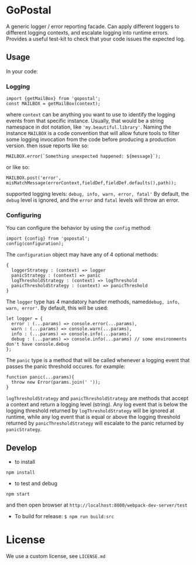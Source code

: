 # GoPostal
 
A generic logger / error reporting facade. 
Can apply different loggers to different logging contexts, and escalate logging into runtime errors.
Provides a useful test-kit to check that your code issues the expected log.
## Usage
In your code:
### Logging
```es6
import {getMailBox} from 'gopostal';
const MAILBOX = getMailBox(context);
```
where ```context``` can be anything you want to use to identify the logging events from that specific instance.
Usually, that would be a string namespace in dot notation, like ```'my.beautiful.library'```.
Naming the instance ```MAILBOX``` is a code convention that will allow future tools to filter some logging invocation from the code before producing a production version.
then issue reports like so:
```es6
MAILBOX.error(`Something unexpected happened: ${message}`);
```
or like so:
```es6
MAILBOX.post('error', misMatchMessage(errorContext,fieldDef,fieldDef.defaults(),path));
```
supported logging levels: ```debug, info, warn, error, fatal'```
By default, the ```debug``` level is ignored, and the ```error``` and ```fatal``` levels will throw an error.
### Configuring
You can configure the behavior by using the ```config``` method:
```es6
import {config} from 'gopostal';
config(configuration);
```
The ```configuration``` object may have any of 4 optional methods:
```es6
{
  loggerStrategy : (context) => logger
  panicStrategy : (context) => panic
  logThresholdStrategy : (context) => logThreshold
  panicThresholdStrategy : (context) => panicThreshold
}
```
The ```logger``` type has 4 mandatory handler methods, named```debug, info, warn, error'```. By default, this will be used:
```es6
let logger = {
  error : (...params) => console.error(...params),
  warn : (...params) => console.warn(...params),
  info : (...params) => console.info(...params),
  debug : (...params) => console.info(...params) // some environments don't have console.debug
};
```
The ```panic``` type is a method that will be called whenever a logging event that passes the panic threshold occures. for example:
```es6
function panic(...params){
  throw new Error(params.join(' '));
}
```
```logThresholdStrategy``` and ```panicThresholdStrategy``` are methods that accept a context and return a logging level (string). 
Any log event that is below the logging threshold returned by ```logThresholdStrategy``` will be ignored at runtime, while any log event that is equal or above the logging threshold returned by ```panicThresholdStrategy``` will escalate to the panic returned by ```panicStrategy```.

## Develop
- to install
```$
npm install
```
- to test and debug
```$
npm start
```
and then open browser at `http://localhost:8080/webpack-dev-server/test`

- To build for release:
`$ npm run build:src` 

# License
We use a custom license, see ```LICENSE.md```